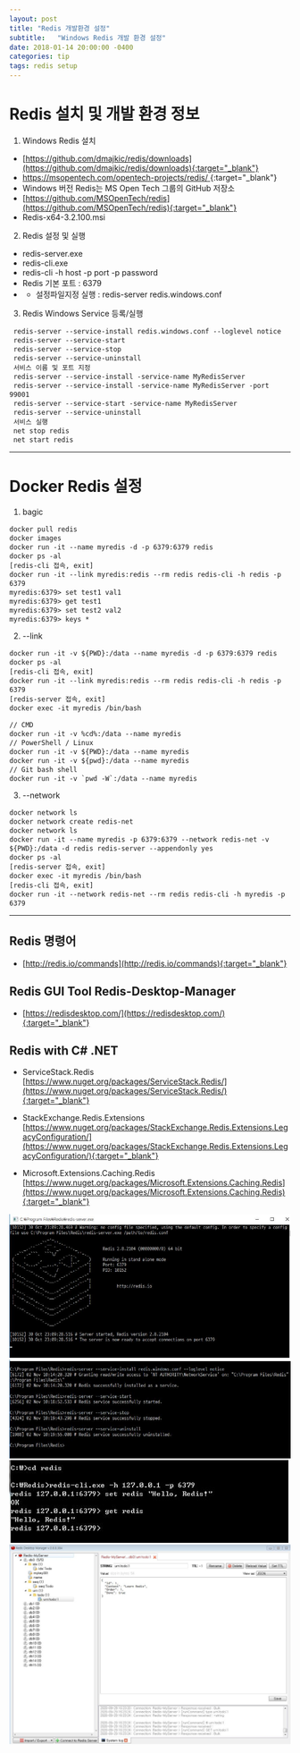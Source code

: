 ```yaml
---
layout: post
title: "Redis 개발환경 설정"
subtitle:   "Windows Redis 개발 환경 설정"
date: 2018-01-14 20:00:00 -0400
categories: tip
tags: redis setup
---
```


# Redis 설치 및 개발 환경 정보
1. Windows Redis 설치
- [https://github.com/dmajkic/redis/downloads](https://github.com/dmajkic/redis/downloads){:target="_blank"}
- [https://msopentech.com/opentech-projects/redis/ ](https://msopentech.com/opentech-projects/redis/ ){:target="_blank"}
- Windows 버전 Redis는 MS Open Tech 그룹의 GitHub 저장소
- [https://github.com/MSOpenTech/redis](https://github.com/MSOpenTech/redis){:target="_blank"}
- Redis-x64-3.2.100.msi

2. Redis 설정 및 실행
- redis-server.exe
- redis-cli.exe
- redis-cli -h host -p port -p password
- Redis 기본 포트 : 6379
- * 설정파일지정 실행 : redis-server redis.windows.conf

3. Redis Windows Service 등록/실행
```
 redis-server --service-install redis.windows.conf --loglevel notice
 redis-server --service-start
 redis-server --service-stop
 redis-server --service-uninstall
 서비스 이름 및 포트 지정
 redis-server --service-install -service-name MyRedisServer
 redis-server --service-install -service-name MyRedisServer -port 99001
 redis-server --service-start -service-name MyRedisServer
 redis-server --service-uninstall
 서비스 실행
 net stop redis
 net start redis
```

***
# Docker Redis 설정
1. bagic
```
docker pull redis
docker images
docker run -it --name myredis -d -p 6379:6379 redis
docker ps -al
[redis-cli 접속, exit]  
docker run -it --link myredis:redis --rm redis redis-cli -h redis -p 6379    
myredis:6379> set test1 val1
myredis:6379> get test1
myredis:6379> set test2 val2
myredis:6379> keys *
```

2. --link 
```
docker run -it -v ${PWD}:/data --name myredis -d -p 6379:6379 redis 
docker ps -al
[redis-cli 접속, exit]  
docker run -it --link myredis:redis --rm redis redis-cli -h redis -p 6379    
[redis-server 접속, exit]  
docker exec -it myredis /bin/bash
```

```
// CMD
docker run -it -v %cd%:/data --name myredis
// PowerShell / Linux
docker run -it -v ${PWD}:/data --name myredis
docker run -it -v ${pwd}:/data --name myredis
// Git bash shell
docker run -it -v `pwd -W`:/data --name myredis
```
3. --network
```
docker network ls
docker network create redis-net
docker network ls
docker run -it --name myredis -p 6379:6379 --network redis-net -v ${PWD}:/data -d redis redis-server --appendonly yes
docker ps -al
[redis-server 접속, exit]  
docker exec -it myredis /bin/bash
[redis-cli 접속, exit]  
docker run -it --network redis-net --rm redis redis-cli -h myredis -p 6379
```
***

## Redis 명령어
- [http://redis.io/commands](http://redis.io/commands){:target="_blank"}

## Redis GUI Tool Redis-Desktop-Manager
- [https://redisdesktop.com/](https://redisdesktop.com/){:target="_blank"}

## Redis with C# .NET  
- ServiceStack.Redis
  [https://www.nuget.org/packages/ServiceStack.Redis/](https://www.nuget.org/packages/ServiceStack.Redis/){:target="_blank"}
- StackExchange.Redis.Extensions
  [https://www.nuget.org/packages/StackExchange.Redis.Extensions.LegacyConfiguration/](https://www.nuget.org/packages/StackExchange.Redis.Extensions.LegacyConfiguration/){:target="_blank"}
  
- Microsoft.Extensions.Caching.Redis
  [https://www.nuget.org/packages/Microsoft.Extensions.Caching.Redis](https://www.nuget.org/packages/Microsoft.Extensions.Caching.Redis){:target="_blank"}


![img1](/assets/img/post/redis/img1.jpg)
![img2](/assets/img/post/redis/img2.jpg)
![img3](/assets/img/post/redis/img3.jpg)
![img4](/assets/img/post/redis/img4.jpg)